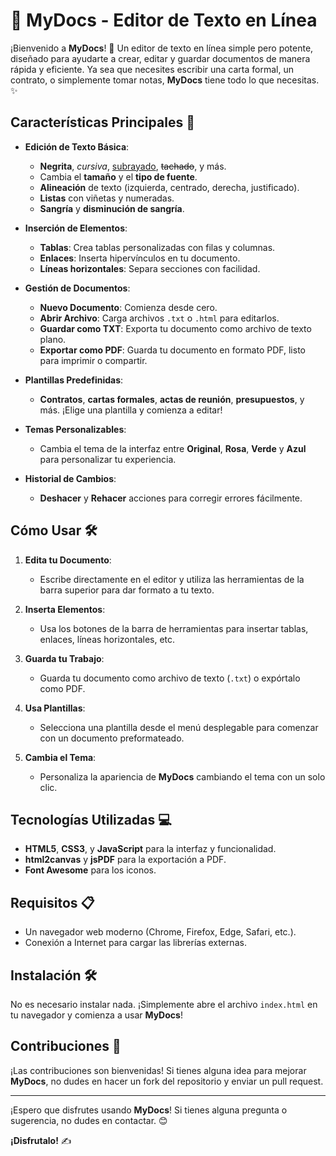 # 📝 MyDocs - Editor de Texto en Línea

¡Bienvenido a **MyDocs**! 🎉 Un editor de texto en línea simple pero potente, diseñado para ayudarte a crear, editar y guardar documentos de manera rápida y eficiente. Ya sea que necesites escribir una carta formal, un contrato, o simplemente tomar notas, **MyDocs** tiene todo lo que necesitas. ✨

## Características Principales 🚀

- **Edición de Texto Básica**: 
  - **Negrita**, *cursiva*, <u>subrayado</u>, ~~tachado~~, y más.
  - Cambia el **tamaño** y el **tipo de fuente**.
  - **Alineación** de texto (izquierda, centrado, derecha, justificado).
  - **Listas** con viñetas y numeradas.
  - **Sangría** y **disminución de sangría**.

- **Inserción de Elementos**:
  - **Tablas**: Crea tablas personalizadas con filas y columnas.
  - **Enlaces**: Inserta hipervínculos en tu documento.
  - **Líneas horizontales**: Separa secciones con facilidad.

- **Gestión de Documentos**:
  - **Nuevo Documento**: Comienza desde cero.
  - **Abrir Archivo**: Carga archivos `.txt` o `.html` para editarlos.
  - **Guardar como TXT**: Exporta tu documento como archivo de texto plano.
  - **Exportar como PDF**: Guarda tu documento en formato PDF, listo para imprimir o compartir.

- **Plantillas Predefinidas**:
  - **Contratos**, **cartas formales**, **actas de reunión**, **presupuestos**, y más. ¡Elige una plantilla y comienza a editar!

- **Temas Personalizables**:
  - Cambia el tema de la interfaz entre **Original**, **Rosa**, **Verde** y **Azul** para personalizar tu experiencia.

- **Historial de Cambios**:
  - **Deshacer** y **Rehacer** acciones para corregir errores fácilmente.

## Cómo Usar 🛠️

1. **Edita tu Documento**: 
   - Escribe directamente en el editor y utiliza las herramientas de la barra superior para dar formato a tu texto.
   
2. **Inserta Elementos**:
   - Usa los botones de la barra de herramientas para insertar tablas, enlaces, líneas horizontales, etc.

3. **Guarda tu Trabajo**:
   - Guarda tu documento como archivo de texto (`.txt`) o expórtalo como PDF.

4. **Usa Plantillas**:
   - Selecciona una plantilla desde el menú desplegable para comenzar con un documento preformateado.

5. **Cambia el Tema**:
   - Personaliza la apariencia de **MyDocs** cambiando el tema con un solo clic.

## Tecnologías Utilizadas 💻

- **HTML5**, **CSS3**, y **JavaScript** para la interfaz y funcionalidad.
- **html2canvas** y **jsPDF** para la exportación a PDF.
- **Font Awesome** para los iconos.

## Requisitos 📋

- Un navegador web moderno (Chrome, Firefox, Edge, Safari, etc.).
- Conexión a Internet para cargar las librerías externas.

## Instalación 🛠️

No es necesario instalar nada. ¡Simplemente abre el archivo `index.html` en tu navegador y comienza a usar **MyDocs**!

## Contribuciones 🤝

¡Las contribuciones son bienvenidas! Si tienes alguna idea para mejorar **MyDocs**, no dudes en hacer un fork del repositorio y enviar un pull request.

---

¡Espero que disfrutes usando **MyDocs**! Si tienes alguna pregunta o sugerencia, no dudes en contactar. 😊

**¡Disfrutalo!** ✍️

